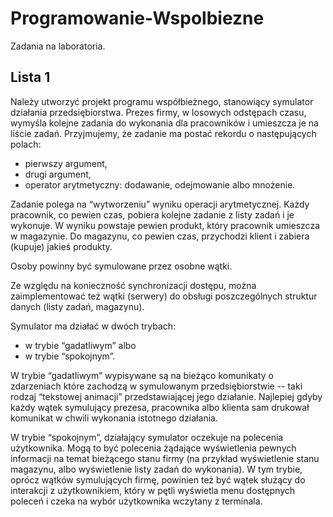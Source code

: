 # Programowanie-Wspolbiezne
Zadania na laboratoria.

## Lista 1
Należy utworzyć projekt programu współbieżnego, stanowiący symulator działania przedsiębiorstwa.
Prezes firmy, w losowych odstępach czasu,  wymyśla kolejne zadania do wykonania dla pracowników i umieszcza je na liście zadań.
Przyjmujemy, że zadanie ma postać rekordu o następujących polach:
* pierwszy argument,
* drugi argument,
* operator arytmetyczny: dodawanie, odejmowanie albo mnożenie.

Zadanie polega na “wytworzeniu” wyniku operacji arytmetycznej.
Każdy pracownik, co pewien czas, pobiera kolejne zadanie z listy zadań i je wykonuje. W wyniku powstaje pewien produkt, który pracownik umieszcza w magazynie.
Do magazynu, co pewien czas, przychodzi klient i zabiera (kupuje) jakieś produkty.

Osoby powinny być symulowane przez osobne wątki.

Ze względu na konieczność synchronizacji dostępu, można zaimplementować też wątki (serwery) do obsługi poszczególnych struktur danych (listy zadań, magazynu).

Symulator ma działać w dwóch trybach:
* w trybie “gadatliwym” albo
* w trybie “spokojnym”.

W trybie “gadatliwym” wypisywane są na bieżąco komunikaty o zdarzeniach które zachodzą w symulowanym przedsiębiorstwie -- taki rodzaj “tekstowej animacji” przedstawiającej jego działanie. Najlepiej gdyby każdy wątek symulujący prezesa, pracownika albo klienta sam drukował komunikat w chwili wykonania istotnego działania.

W trybie “spokojnym”, działający symulator oczekuje na polecenia użytkownika. Mogą to być polecenia żądające wyświetlenia pewnych informacji na temat bieżącego stanu firmy (na przykład wyświetlenie stanu magazynu, albo wyświetlenie listy zadań do wykonania). W tym trybie, oprócz wątków  symulujących firmę, powinien też być wątek służący do interakcji z użytkownikiem, który w pętli wyświetla menu dostępnych poleceń i czeka na wybór użytkownika wczytany z terminala.  
